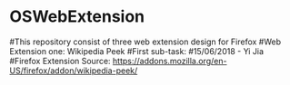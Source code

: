 # OSWebExtension
#This repository consist of three web extension design for Firefox
#Web Extension one: Wikipedia Peek
#First sub-task: #15/06/2018 - Yi Jia
#Firefox Extension Source: https://addons.mozilla.org/en-US/firefox/addon/wikipedia-peek/
